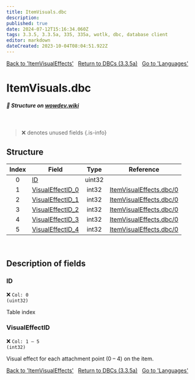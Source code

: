 ```yaml
---
title: ItemVisuals.dbc
description:
published: true
date: 2024-07-12T15:16:34.060Z
tags: 3.3.5, 3.3.5a, 335, 335a, wotlk, dbc, database client
editor: markdown
dateCreated: 2023-10-04T08:04:51.922Z
---
```


<a href="https://trinitycore.info/files/DBC/335/itemvisualeffects" class="mt-5 v-btn v-btn--depressed v-btn--flat v-btn--outlined theme--light v-size--default darkblue--text text--lighten-3"><span class="v-btn__content"><i aria-hidden="true" class="v-icon notranslate v-icon--left mdi mdi-arrow-left theme--light"></i><span>Back to 'ItemVisualEffects'</span></span></a>&nbsp;&nbsp;&nbsp;<a href="https://trinitycore.info/files/DBC/335/DBC" class="mt-5 v-btn v-btn--depressed v-btn--flat v-btn--outlined theme--light v-size--default darkblue--text text--lighten-3"><span class="v-btn__content"><i aria-hidden="true" class="v-icon notranslate v-icon--left mdi mdi-home-outline theme--light"></i><span>Return to DBCs (3.3.5a)</span></span></a>&nbsp;&nbsp;&nbsp;<a href="https://trinitycore.info/files/DBC/335/languages" class="mt-5 v-btn v-btn--depressed v-btn--flat v-btn--outlined theme--light v-size--default darkblue--text text--lighten-3"><span class="v-btn__content"><span>Go to 'Languages'</span><i aria-hidden="true" class="v-icon notranslate v-icon--right mdi mdi-arrow-right theme--light"></i></span></a>

# ItemVisuals.dbc
##### :pencil: Structure on [wowdev.wiki](https://wowdev.wiki/DB/ItemVisuals)
&nbsp;

> :x: denotes unused fields
{.is-info}


## Structure

| Index | Field | Type | Reference |
| :---: | --- | :---: | --- |
| 0 | [ID](#id-alt) | uint32 |  |
| 1 | [VisualEffectID_0](#visualeffectid) | int32 | [ItemVisualEffects.dbc/0](/files/DBC/335/itemvisualeffects#id-alt) |
| 2 | [VisualEffectID_1](#visualeffectid) | int32 | [ItemVisualEffects.dbc/0](/files/DBC/335/itemvisualeffects#id-alt) |
| 3 | [VisualEffectID_2](#visualeffectid) | int32 | [ItemVisualEffects.dbc/0](/files/DBC/335/itemvisualeffects#id-alt) |
| 4 | [VisualEffectID_3](#visualeffectid) | int32 | [ItemVisualEffects.dbc/0](/files/DBC/335/itemvisualeffects#id-alt) |
| 5 | [VisualEffectID_4](#visualeffectid) | int32 | [ItemVisualEffects.dbc/0](/files/DBC/335/itemvisualeffects#id-alt) |
&nbsp;
## Description of fields

### ID <!-- {#id-alt} -->
:x: <code>Col: 0 (uint32)</code>

Table index
&nbsp;

### VisualEffectID
:x: <code>Col: 1 &ndash; 5 (int32)</code>

Visual effect for each attachment point (0 &ndash; 4) on the item.
&nbsp;

<a href="https://trinitycore.info/files/DBC/335/itemvisualeffects" class="mt-5 v-btn v-btn--depressed v-btn--flat v-btn--outlined theme--light v-size--default darkblue--text text--lighten-3"><span class="v-btn__content"><i aria-hidden="true" class="v-icon notranslate v-icon--left mdi mdi-arrow-left theme--light"></i><span>Back to 'ItemVisualEffects'</span></span></a>&nbsp;&nbsp;&nbsp;<a href="https://trinitycore.info/files/DBC/335/DBC" class="mt-5 v-btn v-btn--depressed v-btn--flat v-btn--outlined theme--light v-size--default darkblue--text text--lighten-3"><span class="v-btn__content"><i aria-hidden="true" class="v-icon notranslate v-icon--left mdi mdi-home-outline theme--light"></i><span>Return to DBCs (3.3.5a)</span></span></a>&nbsp;&nbsp;&nbsp;<a href="https://trinitycore.info/files/DBC/335/languages" class="mt-5 v-btn v-btn--depressed v-btn--flat v-btn--outlined theme--light v-size--default darkblue--text text--lighten-3"><span class="v-btn__content"><span>Go to 'Languages'</span><i aria-hidden="true" class="v-icon notranslate v-icon--right mdi mdi-arrow-right theme--light"></i></span></a>
